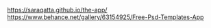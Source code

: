 https://saraqatta.github.io/the-app/
https://www.behance.net/gallery/63154925/Free-Psd-Templates-App
